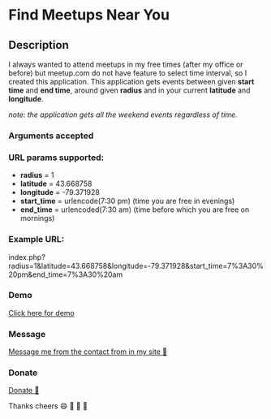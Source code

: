 # Find Meetups Near You
## Description
I always wanted to attend meetups in my free times (after my office or before) but meetup.com do not have feature to select time interval, so I created this application.
This application gets events between given **start time** and **end time**, around given **radius** and in your current **latitude** and **longitude**.

*note: the application gets all the weekend events regardless of time.*  

### Arguments accepted
### URL params supported:
* **radius**        = 1
* **latitude**      = 43.668758
* **longitude**     = -79.371928
* **start_time**    = urlencode(7:30 pm) (time you are free in evenings) 
* **end_time**      = urlencoded(7:30 am) (time before which you are free on mornings)
 
### Example URL:
index.php?radius=1&latitude=43.668758&longitude=-79.371928&start_time=7%3A30%20pm&end_time=7%3A30%20am

### Demo
<a href="http://bivek.ca/meetup/?radius=1&latitude=43.668758&longitude=-79.371928&start_time=7%3A30%20pm&end_time=7%3A30%20am" target="_blank" title="Bivek.ca Meeup demo">Click here for demo</a>

### Message
<a href="http://bivek.ca" target="_blank" title="Contact Form">Message me from the contact from in my site :love_letter:</a>

### Donate
<a href="https://www.paypal.me/bivek/5" target="_blank" title="Donation me">Donate :gift_heart:</a>

Thanks cheers :smile: :gift_heart: :love_letter: :rose: